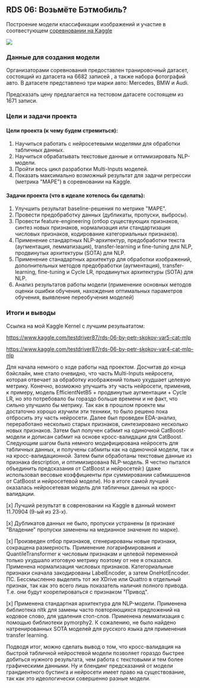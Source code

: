 ## RDS 06: Возьмёте Бэтмобиль?

Построение модели классификации изображений и участие в соотвестующем [соревновании на Kaggle](https://www.kaggle.com/c/sf-dst-car-price-prediction-part2/ "соревновании на Kaggle")

![](https://lms.skillfactory.ru/assets/courseware/v1/67aff42fc790c8a2282dc4b33f19a490/asset-v1:Skillfactory+DST-9+11DEC2019+type@asset+block/20573_Clipboard10_122_1113lo.jpg)

### Данные для создания модели

Организаторами соревнования предоставлен транировочный датасет, состоящий из датасета на 6682 записей , а также набора фотографий авто. В датасете представлено три марки авто: Mercedes, BMW и Audi.

Предсказать цену предлагается на тестовом датасете состоящем из 1671 записи.

### Цели и задачи проекта

#### Цели проекта (к чему будем стремиться): 
1. Научиться работать с нейросетевыми моделями для обработки табличных данных.
2. Научиться обрабатывать текстовые данные и оптимизировать NLP-модели.
3. Пройти весь цикл разработки Multi-Inputs моделей.
4. Показать максимально возможный результат для задачи регрессии (метрика "MAPE") в соревновании на Kaggle.

#### Задачи проекта (что в идеале хотелось бы сделать):
1. Улучшить результат baseline-решения по метрике "MAPE".
2. Провести предобработку данных (дубликаты, пропуски, выбросы).
3. Провести feature-engineering (отбор существующих признаков, синтез новых признаков, нормализация или стандартизация числовых признаков, кодирование категориальных признаков).
4. Применение стандартных NLP-архитектур, предобработки текста (аугментация, лемматизация), transfer-learning и fine-tuning для NLP, продвинутых архитектуры (SOTA) для NLP.
5. Применение станадартных архитектур для обработки изображений, дополнительных методов предобработки (аугментация), transfer-learning, fine-tuning и Cycle LR, продвинутых архитектуры (SOTA) для NLP.
6. Анализ результатов работы модели (применение основных методов оценки ошибки обучения, нахождение оптимальных параметров обучения, выявление переобучения моделей)

### Итоги и выводы

Сcылка на мой Kaggle Kernel c лучшим резульататом:

https://www.kaggle.com/testdriver87/rds-06-by-petr-skokov-var5-cat-mlp

https://www.kaggle.com/testdriver87/rds-06-by-petr-skokov-var4-cat-mlp-nlp


Для начала немного о ходе работы над проектом. Досчитав до конца бэйслайн, мне стало очевидно, что часть Multi-Inputs нейросети, которая отвечает за обработку изображений только ухудшает целевую метрику. Конечно, возможно улучшить эту часть нейросети, применив, к примеру, модель EfficientNetB5 + продвинутые аугментации + Cycle LR, но это потребовало бы гораздо больше времени и не факт, что сильно улучшило бы метрику. Так как в прошлом проекте мы достаточно хорошо изучили эти техники, то было решено пока отбросить эту часть нейросети. Далее был проведен EDA-анализ, переработано несколько старых признаков, синтезировано несколько новых признаков. Затем был получен сабмит на одиночной CatBoost-модели и дописан сабмит на основе кросс-валидации для CatBoost. Следующим шагом была немного модифицирована нейросеть для табличных данных, и получены сабмиты как на одиночной модели, так и на кросс-валидационной. Затем были обработаны текстовые данные из признака description, и оптимизирована NLP-модель. Я честно пытался объединить предсказания от CatBoost и нейросетей:) (даже использовал весовые коэффициенты при суммировании сабмишшенов от CatBoost и нейросетевой модели). Но в итоге самой лучшей оказалась нейросетевая модель для табличных данных на кросс-валидации. 


[x] Лучший результат в совреновании на Kaggle в данный момент 11.70904 (9-ый из 23-х).

[x] Дубликатов данных не было, пропуски устранены (в признаке "Владение" пропуски заменены на медианное значение по марке).

[x] Произведен отбор признаков, сгенерированы новые признаки, сокращена размерность. Применение логарифмирования и QuantileTransformer к числовым признакам и целевой переменной только ухудшало итоговую метрику поэтому от нее я отказался. Применена нормализация числовых признаков. Категориальные признаки сначала закодированы LabelEncoder, а затем OneHotEncoder. ПС. Бессмысленно выделять тот же XDrive или Quattro в отдельный признак, так как это всего лишь показатель наличия полного привода. Т.е. они будут коорелироваться с признаком "Привод".

[x] Применена стандартная архитектура для NLP-модели. Применена библиотека nltk для замены часто повторяющихся предложений на кодовое слово, для удаления стоп-слов. Применена лемматизация с помощью библиотеки pymorphy2. К сожалению, не было найдено натренированных SOTA моделей для русского языка для применения transfer learning.


Подводя итог, можно сделать вывод о том, что кросс-валидация на быстрой табличной нейростевой модели позволяет гораздо быстрее добиться нужного результата, чем работа с текстовыми и тем более графическими данными. Ну и блендинг предсказаний от модели грандиентного бустинга и нейросети имеет право на существование, так как это идеологически совершенно разные модели.
